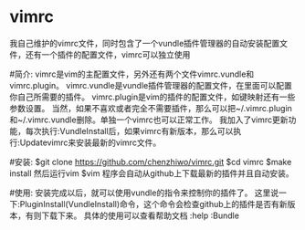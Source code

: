 # vimrc
我自己维护的vimrc文件，同时包含了一个vundle插件管理器的自动安装配置文件，还有一个插件的配置文件，vimrc可以独立使用

#简介:
vimrc是vim的主配置文件，另外还有两个文件vimrc.vundle和vimrc.plugin。
vimrc.vundle是vundle插件管理器的配置文件，在里面可以配置你自己所需要的插件。
vimrc.plugin是vim的插件的配置文件，如键映射还有一些参数设置。
当然，如果不喜欢或者完全不需要插件，那么可以把~/.vimrc.plugin和~/.vimrc.vundle删除。单独一个vimrc也可以正常工作。
我加入了vimrc更新功能，每次执行:VundleInstall后，如果vimrc有新版本，那么可以执行:Updatevimrc来安装最新的vimrc文件。

#安装:
$git clone https://github.com/chenzhiwo/vimrc.git
$cd vimrc
$make install
然后运行vim
$vim
程序会自动从github上下载最新的插件并且自动安装。

#使用:
安装完成以后，就可以使用vundle的指令来控制你的插件了。
这里说一下:PluginInstall(VundleInstall)命令，这个命令会检查github上的插件是否有新版本，有则下载下来。
具体的使用可以查看帮助文档
:help :Bundle
